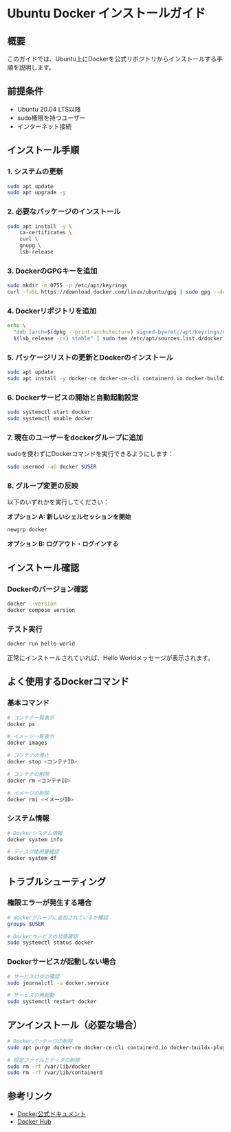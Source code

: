 # Ubuntu Docker インストールガイド

## 概要
このガイドでは、Ubuntu上にDockerを公式リポジトリからインストールする手順を説明します。

## 前提条件
- Ubuntu 20.04 LTS以降
- sudo権限を持つユーザー
- インターネット接続

## インストール手順

### 1. システムの更新
```bash
sudo apt update
sudo apt upgrade -y
```

### 2. 必要なパッケージのインストール
```bash
sudo apt install -y \
    ca-certificates \
    curl \
    gnupg \
    lsb-release
```

### 3. DockerのGPGキーを追加
```bash
sudo mkdir -m 0755 -p /etc/apt/keyrings
curl -fsSL https://download.docker.com/linux/ubuntu/gpg | sudo gpg --dearmor -o /etc/apt/keyrings/docker.gpg
```

### 4. Dockerリポジトリを追加
```bash
echo \
  "deb [arch=$(dpkg --print-architecture) signed-by=/etc/apt/keyrings/docker.gpg] https://download.docker.com/linux/ubuntu \
  $(lsb_release -cs) stable" | sudo tee /etc/apt/sources.list.d/docker.list > /dev/null
```

### 5. パッケージリストの更新とDockerのインストール
```bash
sudo apt update
sudo apt install -y docker-ce docker-ce-cli containerd.io docker-buildx-plugin docker-compose-plugin
```

### 6. Dockerサービスの開始と自動起動設定
```bash
sudo systemctl start docker
sudo systemctl enable docker
```

### 7. 現在のユーザーをdockerグループに追加
sudoを使わずにDockerコマンドを実行できるようにします：
```bash
sudo usermod -aG docker $USER
```

### 8. グループ変更の反映
以下のいずれかを実行してください：

**オプション A: 新しいシェルセッションを開始**
```bash
newgrp docker
```

**オプション B: ログアウト・ログインする**

## インストール確認

### Dockerのバージョン確認
```bash
docker --version
docker compose version
```

### テスト実行
```bash
docker run hello-world
```

正常にインストールされていれば、Hello Worldメッセージが表示されます。

## よく使用するDockerコマンド

### 基本コマンド
```bash
# コンテナ一覧表示
docker ps

# イメージ一覧表示
docker images

# コンテナの停止
docker stop <コンテナID>

# コンテナの削除
docker rm <コンテナID>

# イメージの削除
docker rmi <イメージID>
```

### システム情報
```bash
# Dockerシステム情報
docker system info

# ディスク使用量確認
docker system df
```

## トラブルシューティング

### 権限エラーが発生する場合
```bash
# dockerグループに追加されているか確認
groups $USER

# Dockerサービスの状態確認
sudo systemctl status docker
```

### Dockerサービスが起動しない場合
```bash
# サービスログの確認
sudo journalctl -u docker.service

# サービスの再起動
sudo systemctl restart docker
```

## アンインストール（必要な場合）
```bash
# Dockerパッケージの削除
sudo apt purge docker-ce docker-ce-cli containerd.io docker-buildx-plugin docker-compose-plugin

# 設定ファイルとデータの削除
sudo rm -rf /var/lib/docker
sudo rm -rf /var/lib/containerd
```

## 参考リンク
- [Docker公式ドキュメント](https://docs.docker.com/engine/install/ubuntu/)
- [Docker Hub](https://hub.docker.com/)